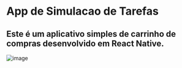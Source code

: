 # App de Simulacao de Tarefas

## Este é um aplicativo simples de carrinho de compras desenvolvido em React Native.

![image](https://github.com/Adriano2607/AppTarefas/assets/110434219/52783166-5110-42e2-b727-8f5a9336fe71)
